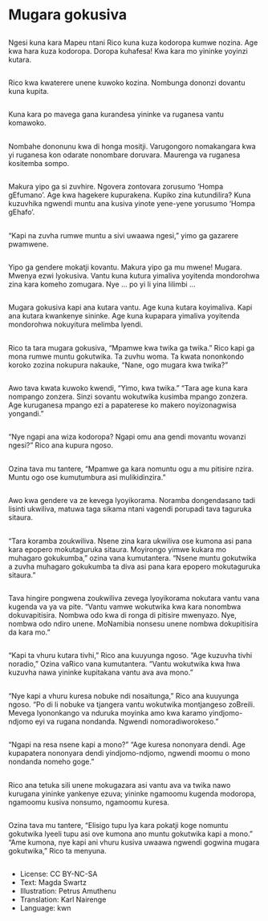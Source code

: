 # Mugara gokusiva

##
Ngesi kuna kara Mapeu ntani Rico kuna kuza kodoropa kumwe nozina. Age kwa hara kuza kodoropa. Doropa kuhafesa! Kwa kara mo yininke yoyinzi kutara.

##
Rico kwa kwaterere unene kuwoko kozina. Nombunga dononzi dovantu kuna kupita.

##
Kuna kara po mavega gana kurandesa yininke va ruganesa vantu komawoko.

##
Nombahe dononunu kwa di honga mositji. Varugongoro nomakangara kwa yi ruganesa kon odarate nonombare doruvara. Maurenga va ruganesa kositemba sompo.

##
Makura yipo ga si zuvhire. Ngovera zontovara zorusumo ‘Hompa gEfumano’. Age kwa hagekere kupurakena. Kupiko zina kutundilira? Kuna kuzuvhika ngwendi muntu ana kusiva yinote yene-yene yorusumo ‘Hompa gEhafo’.

##
“Kapi na zuvha rumwe muntu a sivi uwaawa ngesi,” yimo ga gazarere pwamwene.

##
Yipo ga gendere mokatji kovantu. Makura yipo ga mu mwene! Mugara. Mwenya ezwi lyokusiva. Vantu kuna kutura yimaliva yoyitenda mondorohwa zina kara komeho zomugara.
Nye … po yi li yina lilimbi …

##
Mugara gokusiva kapi ana kutara vantu. Age kuna kutara koyimaliva. Kapi ana kutara kwankenye sininke. Age kuna kupapara yimaliva yoyitenda mondorohwa nokuyitura melimba lyendi.

##
Rico ta tara mugara gokusiva, “Mpamwe kwa twika ga twika.”
Rico kapi ga mona rumwe muntu gokutwika. Ta zuvhu woma.
Ta kwata nononkondo koroko zozina nokupura nakauke, “Nane, ogo mugara kwa twika?”

##
Awo tava kwata kuwoko kwendi, “Yimo, kwa twika.”
“Tara age kuna kara nompango zonzera. Sinzi sovantu wokutwika kusimba mpango zonzera. Age kuruganesa mpango ezi a papaterese ko makero noyizonagwisa yongandi.”

##
“Nye ngapi ana wiza kodoropa? Ngapi omu ana gendi movantu wovanzi ngesi?” Rico ana kupura ngoso.

##
Ozina tava mu tantere, “Mpamwe ga kara nomuntu ogu a mu pitisire nzira. Muntu ogo ose kumutumbura asi mulikidinzira.”

##
Awo kwa gendere va ze kevega lyoyikorama. Noramba dongendasano tadi lisinti ukwiliva, matuwa taga sikama ntani vagendi porupadi tava taguruka sitaura.

##
“Tara koramba zoukwiliva. Nsene zina kara ukwiliva ose kumona asi pana kara epopero mokutaguruka sitaura. Moyirongo yimwe kukara mo muhagaro gokukumba,” ozina vana kumutantera. “Nsene muntu gokutwika a zuvha muhagaro gokukumba ta diva asi pana kara epopero mokutaguruka sitaura.”

##
Tava hingire pongwena zoukwiliva zevega lyoyikorama nokutara vantu vana kugenda va ya va pite.
“Vantu vamwe wokutwika kwa kara nonombwa dokuvapitisira. Nombwa odo kwa di ronga di pitisire mwenyazo. Nye, nombwa odo ndiro unene. MoNamibia nonsesu unene nombwa dokupitisira da kara mo.”

##
“Kapi ta vhuru kutara tivhi,” Rico ana kuuyunga ngoso.
“Age kuzuvha tivhi noradio,” Ozina vaRico vana kumutantera. “Vantu wokutwika kwa hwa kuzuvha nawa yininke kupitakana vantu ava ava mono.”

##
“Nye kapi a vhuru kuresa nobuke ndi nosaitunga,” Rico ana kuuyunga ngoso.
“Po di li nobuke va tjangera vantu wokutwika montjangeso zoBreili. Mevega lyononkango va nduruka moyinka amo kwa karamo yindjomo-ndjomo eyi va rugana nondanda. Ngwendi nomoradiworokeso.”

##
“Ngapi na resa nsene kapi a mono?”
“Age kuresa nononyara dendi. Age kupapatera nononyara dendi yindjomo-ndjomo, ngwendi moomu o mono nondanda nomeho goge.”

##
Rico ana tetuka sili unene mokugazara asi vantu ava va twika nawo kurugana yininke yankenye ezuva; yininke ngamoomu kugenda modoropa, ngamoomu kusiva nonsumo, ngamoomu kuresa.

##
Ozina tava mu tantere, “Elisigo tupu lya kara pokatji koge nomuntu gokutwika lyeeli tupu asi ove kumona ano muntu gokutwika kapi a mono.”
“Ame kumona, nye kapi ani vhuru kusiva uwaawa ngwendi gogwina mugara gokutwika,” Rico ta menyuna. 

##
* License: CC BY-NC-SA
* Text: Magda Swartz
* Illustration: Petrus Amuthenu
* Translation: Karl Nairenge
* Language: kwn

